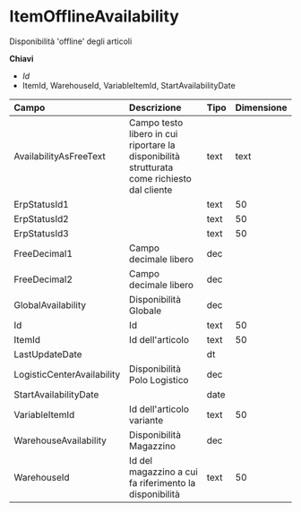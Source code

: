 # ItemOfflineAvailability

Disponibilità 'offline' degli articoli

  
 **Chiavi**

* _Id_
* ItemId, WarehouseId, VariableItemId, StartAvailabilityDate

| Campo | Descrizione | Tipo | Dimensione |
| :--- | :--- | :--- | :--- |
| AvailabilityAsFreeText | Campo testo libero in cui riportare la disponibilità strutturata come richiesto dal cliente | text | text |
| ErpStatusId1 |  | text | 50 |
| ErpStatusId2 |  | text | 50 |
| ErpStatusId3 |  | text | 50 |
| FreeDecimal1 | Campo decimale libero | dec |  |
| FreeDecimal2 | Campo decimale libero | dec |  |
| GlobalAvailability | Disponibilità Globale | dec |  |
| Id | Id | text | 50 |
| ItemId | Id dell'articolo | text | 50 |
| LastUpdateDate |  | dt |  |
| LogisticCenterAvailability | Disponibilità Polo Logistico | dec |  |
| StartAvailabilityDate |  | date |  |
| VariableItemId | Id dell'articolo variante | text | 50 |
| WarehouseAvailability | Disponibilità Magazzino | dec |  |
| WarehouseId | Id del magazzino a cui fa riferimento la disponibilità | text | 50 |

